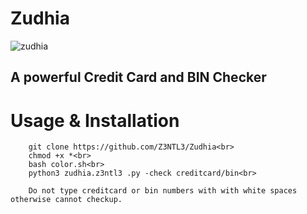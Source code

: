 # Zudhia
![zudhia](https://user-images.githubusercontent.com/48758770/149739013-44d43ea3-6089-4a02-9f6a-d5fa54e9963b.jpg)<br>
<h2>A powerful Credit Card and BIN Checker</h2>

# Usage & Installation

        git clone https://github.com/Z3NTL3/Zudhia<br>
        chmod +x *<br>
        bash color.sh<br>
        python3 zudhia.z3ntl3 .py -check creditcard/bin<br>

        Do not type creditcard or bin numbers with with white spaces otherwise cannot checkup.
